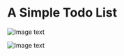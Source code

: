 # A Simple Todo List

![Image text](https://github.com/SeaHaiWorld/blog/blob/master/src/assets/Todo.png?raw=true)

![Image text](https://github.com/SeaHaiWorld/blog/blob/master/src/assets/Todo2.png?raw=true)
